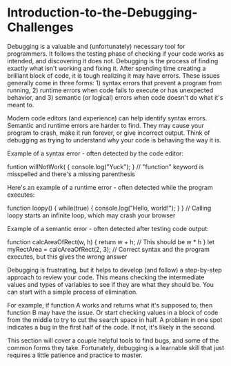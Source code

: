 # Introduction-to-the-Debugging-Challenges
Debugging is a valuable and (unfortunately) necessary tool for programmers. It follows the testing phase of checking if your code works as intended, and discovering it does not. Debugging is the process of finding exactly what isn't working and fixing it. After spending time creating a brilliant block of code, it is tough realizing it may have errors. These issues generally come in three forms: 1) syntax errors that prevent a program from running, 2) runtime errors when code fails to execute or has unexpected behavior, and 3) semantic (or logical) errors when code doesn't do what it's meant to.  

Modern code editors (and experience) can help identify syntax errors. Semantic and runtime errors are harder to find. They may cause your program to crash, make it run forever, or give incorrect output. Think of debugging as trying to understand why your code is behaving the way it is.  

Example of a syntax error - often detected by the code editor:  

funtion willNotWork( {   console.log("Yuck"); } // "function" keyword is misspelled and there's a missing parenthesis   

Here's an example of a runtime error - often detected while the program executes: 

function loopy() {   while(true) {     console.log("Hello, world!");   } } // Calling loopy starts an infinite loop, which may crash your browser   

Example of a semantic error - often detected after testing code output:  

function calcAreaOfRect(w, h) {   return w + h; // This should be w * h } let myRectArea = calcAreaOfRect(2, 3); // Correct syntax and the program executes, but this gives the wrong answer 

Debugging is frustrating, but it helps to develop (and follow) a step-by-step approach to review your code. This means checking the intermediate values and types of variables to see if they are what they should be. You can start with a simple process of elimination.  

For example, if function A works and returns what it's supposed to, then function B may have the issue. Or start checking values in a block of code from the middle to try to cut the search space in half. A problem in one spot indicates a bug in the first half of the code. If not, it's likely in the second.  

This section will cover a couple helpful tools to find bugs, and some of the common forms they take. Fortunately, debugging is a learnable skill that just requires a little patience and practice to master.
